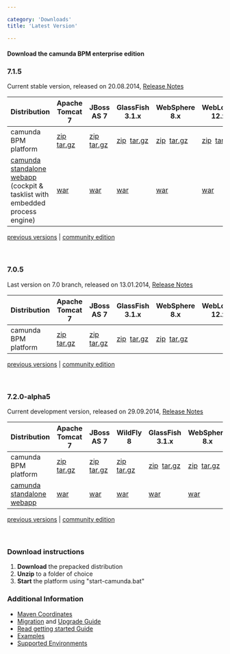 ```yaml
---

category: 'Downloads'
title: 'Latest Version'

---
```



#### Download the camunda BPM enterprise edition

<section class="row">
  <div class="col-md-12">
    <h3>7.1.5</h3>
    <p>
      Current stable version, released on 20.08.2014, <a target="_blank" href="https://app.camunda.com/jira/secure/ReleaseNote.jspa?projectId=10230&version=13392">Release Notes</a>
    </p>
    <table class="table table-responsive">
      <thead>
      <tr>
        <th>
         Distribution
        </th>
        <th>
          Apache Tomcat 7
        </th>
        <th>
          JBoss AS 7
        </th>
        <th>
          GlassFish 3.1.x
        </th>
        <th>
          WebSphere 8.x
        </th>
        <th>
          WebLogic 12.x
        </th>
      </tr>
      </thead>
      <tbody>
        <tr class="well">
          <td>
            camunda BPM platform
          </td>
          <td>
            <a class="btn btn-sm btn-default download-bpm" href="http://camunda.org/enterprise-release/camunda-bpm/tomcat/7.1/7.1.5/camunda-bpm-ee-tomcat-7.1.5-ee.zip">zip</a>&nbsp;
            <a class="btn btn-sm btn-default download-bpm" href="http://camunda.org/enterprise-release/camunda-bpm/tomcat/7.1/7.1.5/camunda-bpm-ee-tomcat-7.1.5-ee.tar.gz">tar.gz</a>
          </td>
          <td>
            <a class="btn btn-sm btn-default download-bpm" href="http://camunda.org/enterprise-release/camunda-bpm/jboss/7.1/7.1.5/camunda-bpm-ee-jboss-7.1.5-ee.zip">zip</a>&nbsp;
            <a class="btn btn-sm btn-default download-bpm" href="http://camunda.org/enterprise-release/camunda-bpm/jboss/7.1/7.1.5/camunda-bpm-ee-jboss-7.1.5-ee.tar.gz">tar.gz</a>
          </td>
          <td>
            <a class="btn btn-sm btn-default download-bpm" href="http://camunda.org/enterprise-release/camunda-bpm/glassfish/7.1/7.1.5/camunda-bpm-ee-glassfish-7.1.5-ee.zip">zip</a>&nbsp;
            <a class="btn btn-sm btn-default download-bpm" href="http://camunda.org/enterprise-release/camunda-bpm/glassfish/7.1/7.1.5/camunda-bpm-ee-glassfish-7.1.5-ee.tar.gz">tar.gz</a>
          </td>
          <td>
            <a class="btn btn-sm btn-default download-bpm" href="http://camunda.org/enterprise-release/camunda-bpm/ibm-was/7.1/7.1.5/camunda-ee-ibm-was-7.1.5-ee.zip">zip</a>&nbsp;
            <a class="btn btn-sm btn-default download-bpm" href="http://camunda.org/enterprise-release/camunda-bpm/ibm-was/7.1/7.1.5/camunda-ee-ibm-was-7.1.5-ee.tar.gz">tar.gz</a>
          </td>
          <td>
            <a class="btn btn-sm btn-default download-bpm" href="http://camunda.org/enterprise-release/camunda-bpm/oracle-wls/7.1/7.1.5/camunda-ee-oracle-wls-7.1.5-ee.zip">zip</a>&nbsp;
            <a class="btn btn-sm btn-default download-bpm" href="http://camunda.org/enterprise-release/camunda-bpm/oracle-wls/7.1/7.1.5/camunda-ee-oracle-wls-7.1.5-ee.tar.gz">tar.gz</a>
          </td>
        </tr>
        <tr>
          <td>
            <a href="http://docs.camunda.org/latest/guides/installation-guide/standalone/">camunda standalone webapp</a>
            <div class="text-muted">(cockpit &amp; tasklist with embedded
            <br> process engine)</div>
          </td>
          <td>
            <a class="btn btn-sm btn-default download-bpm" href="http://camunda.org/enterprise-release/camunda-bpm/tomcat/7.1/7.1.5/camunda-webapp-ee-tomcat-standalone-7.1.5-ee.war">war</a>&nbsp;
          </td>
          <td>
            <a class="btn btn-sm btn-default download-bpm" href="http://camunda.org/enterprise-release/camunda-bpm/jboss/7.1/7.1.5/camunda-webapp-ee-jboss-standalone-7.1.5-ee.war">war</a>&nbsp;
          </td>
          <td>
            <a class="btn btn-sm btn-default download-bpm" href="http://camunda.org/enterprise-release/camunda-bpm/glassfish/7.1/7.1.5/camunda-webapp-ee-glassfish-standalone-7.1.5-ee.war">war</a>&nbsp;
          </td>
          <td>
            <a class="btn btn-sm btn-default download-bpm" href="http://camunda.org/enterprise-release/camunda-bpm/ibm-was/7.1/7.1.5/camunda-webapp-ee-was-standalone-7.1.5-ee.war">war</a>&nbsp;
          </td>
          <td>
            <a class="btn btn-sm btn-default download-bpm" href="http://camunda.org/enterprise-release/camunda-bpm/oracle-wls/7.1/7.1.5/camunda-webapp-ee-wls-standalone-7.1.5-ee.war">war</a>&nbsp;
          </td>
        </tr>
      </tbody>
    </table>
  </div>
</section>
<div class="row">
  <div class="col-md-12">
    <p class="pull-right">
      <a href="ref:/enterprise/previous-downloads.html">previous versions</a> |
      <a href="http://camunda.org/download">community edition</a><br><br><br>
    </p>
  </div>
</div>

<section class="row">
  <div class="col-md-12">
    <h3>7.0.5</h3>
    <p>
      Last version on 7.0 branch, released on 13.01.2014, <a target="_blank" href="https://app.camunda.com/jira/secure/ReleaseNote.jspa?projectId=10230&version=13005">Release Notes</a>
    </p>
    <table class="table">
      <thead>
      <tr>
        <th>
         Distribution
        </th>
        <th>
          Apache Tomcat 7
        </th>
        <th>
          JBoss AS 7
        </th>
        <th>
          GlassFish 3.1.x
        </th>
        <th>
          WebSphere 8.x
        </th>
        <th>
          WebLogic 12.x
        </th>
      </tr>
      </thead>
      <tbody>
        <tr class="well">
          <td>
            camunda BPM platform
          </td>
          <td>
            <a class="btn btn-sm btn-default" href="http://camunda.org/enterprise-release/camunda-bpm/tomcat/7.0/7.0.5/camunda-bpm-tomcat-7.0.5-ee.zip">zip</a>&nbsp;
            <a class="btn btn-sm btn-default" href="http://camunda.org/enterprise-release/camunda-bpm/tomcat/7.0/7.0.5/camunda-bpm-tomcat-7.0.5-ee.tar.gz">tar.gz</a>
          </td>
          <td>
            <a class="btn btn-sm btn-default" href="http://camunda.org/enterprise-release/camunda-bpm/jboss/7.0/7.0.5/camunda-bpm-jboss-7.0.5-ee.zip">zip</a>&nbsp;
            <a class="btn btn-sm btn-default" href="http://camunda.org/enterprise-release/camunda-bpm/jboss/7.0/7.0.5/camunda-bpm-jboss-7.0.5-ee.tar.gz">tar.gz</a>
          </td>
          <td>
            <a class="btn btn-sm btn-default" href="http://camunda.org/enterprise-release/camunda-bpm/glassfish/7.0/7.0.5/camunda-bpm-glassfish-7.0.5-ee.zip">zip</a>&nbsp;
            <a class="btn btn-sm btn-default" href="http://camunda.org/enterprise-release/camunda-bpm/glassfish/7.0/7.0.5/camunda-bpm-glassfish-7.0.5-ee.tar.gz">tar.gz</a><br>
          </td>
          <td colspan="2">
            <a class="btn btn-sm btn-default" href="http://camunda.org/enterprise-release/camunda-bpm/ibm-was/7.0/7.0.5/camunda-ee-ibm-was-7.0.5-ee.zip">zip</a>&nbsp;
            <a class="btn btn-sm btn-default" href="http://camunda.org/enterprise-release/camunda-bpm/ibm-was/7.0/7.0.5/camunda-ee-ibm-was-7.0.5-ee.tar.gz">tar.gz</a><br>
          </td>
        </tr>
      </tbody>
    </table>
  </div>
</section>
<div class="row">
  <div class="col-md-12">
    <p class="pull-right">
      <a href="ref:/enterprise/previous-downloads.html">previous versions</a> |
      <a href="http://camunda.org/download">community edition</a><br><br><br>
    </p>
  </div>
</div>

<section class="row">
  <div class="col-md-12">
    <h3>7.2.0-alpha5</h3>
    <p>
      Current development version, released on 29.09.2014, <a target="_blank" href="http://blog.camunda.org/2014/09/camunda-bpm-720-alpha5-released.html">Release Notes</a>
    </p>
    <table class="table table-responsive">
      <thead>
      <tr>
        <th class="table-condensed-column">
         Distribution
        </th>
        <th>
          Apache Tomcat 7
        </th>
        <th>
          JBoss AS 7
        </th>
        <th>
          WildFly 8
        </th>
        <th>
          GlassFish 3.1.x
        </th>
        <th>
          WebSphere 8.x
        </th>
        <th>
          WebLogic 12.x
        </th>
      </tr>
      </thead>
      <tbody>
        <tr class="well">
          <td>
            camunda BPM platform
          </td>
          <td>
            <a class="btn btn-sm btn-default download-bpm" href="http://camunda.org/enterprise-release/camunda-bpm/tomcat/nightly/7.2.0-alpha5/camunda-bpm-ee-tomcat-7.2.0-alpha5-ee.zip">zip</a>&nbsp;
            <a class="btn btn-sm btn-default download-bpm" href="http://camunda.org/enterprise-release/camunda-bpm/tomcat/nightly/7.2.0-alpha5/camunda-bpm-ee-tomcat-7.2.0-alpha5-ee.tar.gz">tar.gz</a>
          </td>
          <td>
            <a class="btn btn-sm btn-default download-bpm" href="http://camunda.org/enterprise-release/camunda-bpm/jboss/nightly/7.2.0-alpha5/camunda-bpm-ee-jboss-7.2.0-alpha5-ee.zip">zip</a>&nbsp;
            <a class="btn btn-sm btn-default download-bpm" href="http://camunda.org/enterprise-release/camunda-bpm/jboss/nightly/7.2.0-alpha5/camunda-bpm-ee-jboss-7.2.0-alpha5-ee.tar.gz">tar.gz</a>
          </td>
          <td>
            <a class="btn btn-sm btn-default download-bpm" href="http://camunda.org/enterprise-release/camunda-bpm/wildfly/nightly/7.2.0-alpha5/camunda-bpm-ee-wildfly-7.2.0-alpha5-ee.zip">zip</a>&nbsp;
            <a class="btn btn-sm btn-default download-bpm" href="http://camunda.org/enterprise-release/camunda-bpm/wildfly/nightly/7.2.0-alpha5/camunda-bpm-ee-wildfly-7.2.0-alpha5-ee.tar.gz">tar.gz</a>
          </td>
          <td>
            <a class="btn btn-sm btn-default download-bpm" href="http://camunda.org/enterprise-release/camunda-bpm/glassfish/nightly/7.2.0-alpha5/camunda-bpm-ee-glassfish-7.2.0-alpha5-ee.zip">zip</a>&nbsp;
            <a class="btn btn-sm btn-default download-bpm" href="http://camunda.org/enterprise-release/camunda-bpm/glassfish/nightly/7.2.0-alpha5/camunda-bpm-ee-glassfish-7.2.0-alpha5-ee.tar.gz">tar.gz</a>
          </td>
          <td>
            <a class="btn btn-sm btn-default download-bpm" href="http://camunda.org/enterprise-release/camunda-bpm/ibm-was/nightly/7.2.0-alpha5/camunda-ee-ibm-was-7.2.0-alpha5-ee.zip">zip</a>&nbsp;
            <a class="btn btn-sm btn-default download-bpm" href="http://camunda.org/enterprise-release/camunda-bpm/ibm-was/nightly/7.2.0-alpha5/camunda-ee-ibm-was-7.2.0-alpha5-ee.tar.gz">tar.gz</a>
          </td>
          <td>
            <a class="btn btn-sm btn-default download-bpm" href="http://camunda.org/enterprise-release/camunda-bpm/oracle-wls/nightly/7.2.0-alpha5/camunda-ee-oracle-wls-7.2.0-alpha5-ee.zip">zip</a>&nbsp;
            <a class="btn btn-sm btn-default download-bpm" href="http://camunda.org/enterprise-release/camunda-bpm/oracle-wls/nightly/7.2.0-alpha5camunda-ee-oracle-wls-7.2.0-alpha5-ee.tar.gz">tar.gz</a>
          </td>
        </tr>
        <tr>
          <td>
            <div title="cockpit &amp; tasklist with embedded process engine">
              <a href="http://docs.camunda.org/latest/guides/installation-guide/standalone/">camunda standalone webapp</a>
            </div>
          </td>
          <td>
            <a class="btn btn-sm btn-default download-bpm" href="http://camunda.org/enterprise-release/camunda-bpm/tomcat/nightly/7.2.0-alpha5/camunda-webapp-ee-tomcat-standalone-7.2.0-alpha5-ee.war">war</a>&nbsp;
          </td>
          <td>
            <a class="btn btn-sm btn-default download-bpm" href="http://camunda.org/enterprise-release/camunda-bpm/jboss/nightly/7.2.0-alpha5/camunda-webapp-ee-jboss-standalone-7.2.0-alpha5-ee.war">war</a>&nbsp;
          </td>
          <td>
            <a class="btn btn-sm btn-default download-bpm" href="http://camunda.org/enterprise-release/camunda-bpm/wildfly/nightly/7.2.0-alpha5/camunda-webapp-ee-wildfly-standalone-7.2.0-alpha5-ee.war">war</a>&nbsp;
          </td>
          <td>
            <a class="btn btn-sm btn-default download-bpm" href="http://camunda.org/enterprise-release/camunda-bpm/glassfish/nightly/7.2.0-alpha5/camunda-webapp-ee-glassfish-standalone-7.2.0-alpha5-ee.war">war</a>&nbsp;
          </td>
          <td>
            <a class="btn btn-sm btn-default download-bpm" href="http://camunda.org/enterprise-release/camunda-bpm/ibm-was/nightly/7.2.0-alpha5/camunda-webapp-ee-was-standalone-7.2.0-alpha5-ee.war">war</a>&nbsp;
          </td>
          <td>
            <a class="btn btn-sm btn-default download-bpm" href="http://camunda.org/enterprise-release/camunda-bpm/oracle-wls/nightly/7.2.0-alpha5/camunda-webapp-ee-wls-standalone-7.2.0-alpha5-ee.war">war</a>&nbsp;
          </td>
        </tr>
      </tbody>
    </table>
  </div>
</section>
<div class="row">
  <div class="col-md-12">
    <p class="pull-right">
      <a href="ref:/enterprise/previous-downloads.html">previous versions</a> |
      <a href="http://camunda.org/download">community edition</a><br><br><br>
    </p>
  </div>
</div>

<div class="row">
  <div class="col-md-6">
    <h3>Download instructions</h3>
    <ol>
      <li><strong>Download</strong> the prepacked distribution</li>
      <li><strong>Unzip</strong> to a folder of choice</li>
      <li><strong>Start</strong> the platform using "start-camunda.bat"</li>
    </ol>
  </div>
  <div class="col-md-6">
    <h3>Additional Information</h3>
    <ul>
      <li>
        <a href="ref:#maven-coordinates-maven-coordinates">Maven Coordinates</a>
      </li>
      <li>
        <a href="ref:/guides/migration-guide/">Migration</a> and <a href="ref:/guides/migration-guide/#patch-level-upgrade">Upgrade Guide</a>
      </li>
      <li>
        <a href="ref:/guides/getting-started-guides/">Read getting started Guide</a>
      </li>
      <li>
        <a href="ref:/real-life/examples/" id="githubExamples">Examples</a>
      </li>
      <li>
        <a href="ref:/guides/user-guide/#introduction-supported-environments">Supported Environments</a>
      </li>
    </ul>
  </div>
</div>
